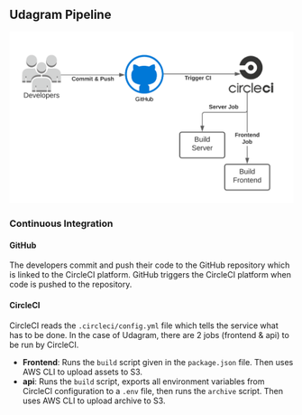 ## Udagram Pipeline

![Pipeline](pipeline.png)

### Continuous Integration
#### GitHub
The developers commit and push their code to the GitHub repository which is linked to the CircleCI platform.
GitHub triggers the CircleCI platform when code is pushed to the repository.

#### CircleCI
CircleCI reads the `.circleci/config.yml` file which tells the service what has to be done. In the case of Udagram,
there are 2 jobs (frontend & api) to be run by CircleCI.
- **Frontend**: Runs the `build` script given in the `package.json` file. Then uses AWS CLI to upload assets to S3.
- **api**: Runs the `build` script, exports all environment variables from CircleCI configuration to a `.env` file,
  then runs the `archive` script. Then uses AWS CLI to upload archive to S3.
